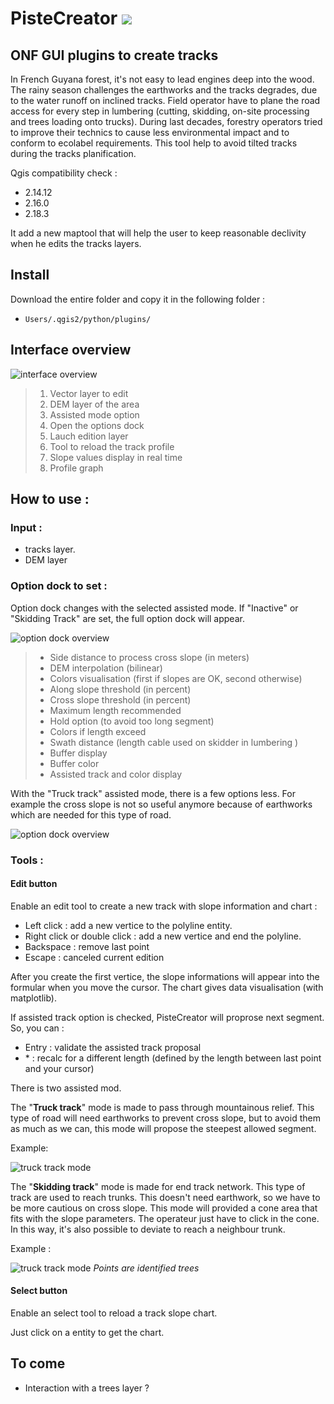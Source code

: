 
# PisteCreator <img src="http://open.geoexmachina.fr/img/article/PC_icon.png"></img>
## ONF GUI plugins to create tracks

In French Guyana forest, it's not easy to lead engines deep into the wood. The rainy season challenges the earthworks and the tracks degrades, due to the water runoff on inclined tracks. Field operator have to plane the road access for every step in lumbering (cutting, skidding, on-site processing and trees loading onto trucks). During last decades, forestry operators tried to improve their technics to cause less environmental impact and to conform to ecolabel requirements.
This tool help to avoid tilted tracks during the tracks planification.

Qgis compatibility check :
- 2.14.12
- 2.16.0
- 2.18.3

It add a new maptool that will help the user to keep reasonable declivity when he edits the tracks layers.

## Install

Download the entire folder and copy it in the following folder :
  - `Users/.qgis2/python/plugins/`

## Interface overview

![](http://open.geoexmachina.fr/img/article/ui_Pistecreator_v1_7.PNG "interface overview")

> 1. Vector layer to edit
> 2. DEM layer of the area
> 3. Assisted mode option
> 4. Open the options dock
> 5. Lauch edition layer
> 6. Tool to reload the track profile
> 7. Slope values display in real time
> 8. Profile graph

## How to use :

### Input :
- tracks layer.
- DEM layer

### Option dock to set :
Option dock changes with the selected assisted mode. If "Inactive" or "Skidding Track" are set, the full option dock will appear.

![](http://open.geoexmachina.fr/img/article/panneau_option_1.PNG "option dock overview")
> - Side distance to process cross slope (in meters)
> - DEM interpolation (bilinear)
> - Colors visualisation (first if slopes are OK, second otherwise)
> - Along slope threshold (in percent)
> - Cross slope threshold (in percent)
> - Maximum length recommended
> - Hold option (to avoid too long segment)
> - Colors if length exceed
> - Swath distance (length cable used on skidder in lumbering )
> - Buffer display
> - Buffer color
> - Assisted track and color display

With the "Truck track" assisted mode, there is a few options less. For example the cross slope is not so useful anymore because of earthworks which are needed for this type of road.

![](http://open.geoexmachina.fr/img/article/panneau_option_2.PNG "option dock overview")
### Tools :

#### Edit button

Enable an edit tool to create a new track with slope information and chart :
- Left click : add a new vertice to the polyline entity.
- Right click or double click : add a new vertice and end the polyline.
- Backspace : remove last point
- Escape : canceled current edition

After you create the first vertice, the slope informations will appear into the formular when you move the cursor.
The chart gives data visualisation (with matplotlib).

If assisted track option is checked, PisteCreator will proprose next segment. So, you can :
- Entry : validate the assisted track proposal
- \* : recalc for a different length (defined by the length between last point and your cursor)

There is two assisted mod. 

The "**Truck track**" mode is made to pass through mountainous relief. This type of road will need earthworks to prevent cross slope, but to avoid them as much as we can, this mode will propose the steepest allowed segment.

Example:

![](http://open.geoexmachina.fr/img/article/test_assiste.gif "truck track mode")

The "**Skidding track**" mode is made for end track network. This type of track are used to reach trunks. This doesn't need earthwork, so we have to be more cautious on cross slope. This mode will provided a cone area that fits with the slope parameters. The operateur just have to click in the cone. In this way, it's also possible to deviate to reach a neighbour trunk.

Example :

![](http://open.geoexmachina.fr/img/article/test_assiste_clois.gif "truck track mode")
*Points are identified trees*

#### Select button

Enable an select tool to reload a track slope chart.

Just click on a entity to get the chart.

## To come
- Interaction with a trees layer ?
